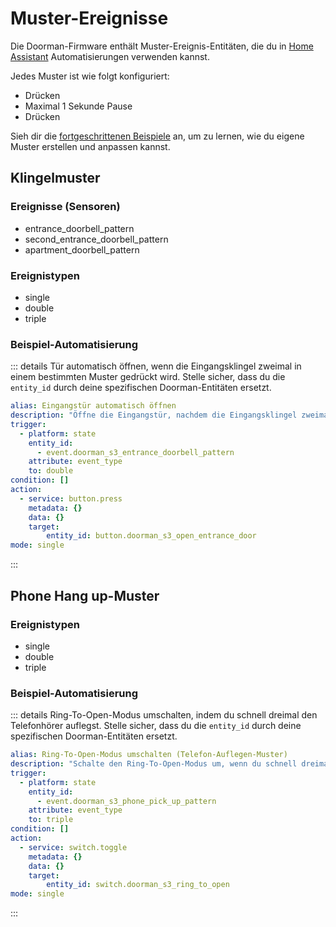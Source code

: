 # Muster-Ereignisse

Die Doorman-Firmware enthält Muster-Ereignis-Entitäten, die du in [Home Assistant](https://www.home-assistant.io/) Automatisierungen verwenden kannst.

Jedes Muster ist wie folgt konfiguriert:
- Drücken
- Maximal 1 Sekunde Pause
- Drücken

Sieh dir die [fortgeschrittenen Beispiele](../firmware/stock-firmware#fortgeschrittene-beispiele) an, um zu lernen, wie du eigene Muster erstellen und anpassen kannst.

## Klingelmuster

### Ereignisse (Sensoren)
- entrance_doorbell_pattern
- second_entrance_doorbell_pattern
- apartment_doorbell_pattern

### Ereignistypen
- single
- double
- triple

### Beispiel-Automatisierung
::: details Tür automatisch öffnen, wenn die Eingangsklingel zweimal in einem bestimmten Muster gedrückt wird.
Stelle sicher, dass du die `entity_id` durch deine spezifischen Doorman-Entitäten ersetzt.
```yaml
alias: Eingangstür automatisch öffnen
description: "Öffne die Eingangstür, nachdem die Eingangsklingel zweimal gedrückt wurde."
trigger:
  - platform: state
    entity_id:
      - event.doorman_s3_entrance_doorbell_pattern
    attribute: event_type
    to: double
condition: []
action:
  - service: button.press
    metadata: {}
    data: {}
    target:
        entity_id: button.doorman_s3_open_entrance_door
mode: single
```
:::

## Phone Hang up-Muster

### Ereignistypen
- single
- double
- triple

### Beispiel-Automatisierung
::: details Ring-To-Open-Modus umschalten, indem du schnell dreimal den Telefonhörer auflegst.
Stelle sicher, dass du die `entity_id` durch deine spezifischen Doorman-Entitäten ersetzt.
```yaml
alias: Ring-To-Open-Modus umschalten (Telefon-Auflegen-Muster)
description: "Schalte den Ring-To-Open-Modus um, wenn du schnell dreimal den Telefonhörer auflegst."
trigger:
  - platform: state
    entity_id:
      - event.doorman_s3_phone_pick_up_pattern
    attribute: event_type
    to: triple
condition: []
action:
  - service: switch.toggle
    metadata: {}
    data: {}
    target:
        entity_id: switch.doorman_s3_ring_to_open
mode: single
```
:::
